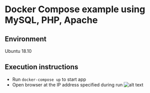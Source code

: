 # Docker Compose example using MySQL, PHP, Apache

## Environment
Ubuntu 18.10

## Execution instructions
- Run `docker-compose up` to start app
- Open browser at the IP address specified during run
![alt text](https://i.imgur.com/X1HhaGm.png)
